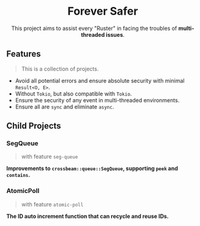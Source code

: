 <h1 align="center">
	Forever Safer
</h1>

<p align="center">
	This project aims to assist every "Ruster" in facing the troubles of <strong>multi-threaded issues</strong>.
</p>

## Features
> This is a collection of projects.

+ Avoid all potential errors and ensure absolute security with minimal `Result<O, E>`.
+ Without `Tokio`, but also compatible with `Tokio`.
+ Ensure the security of any event in multi-threaded environments.
+ Ensure all are `sync` and eliminate `async`.

## Child Projects
### SegQueue
> with feature `seg-queue`

**Improvements to `crossbeam::queue::SegQueue`, supporting `peek` and `contains`.**

### AtomicPoll
> with feature `atomic-poll`

**The ID auto increment function that can recycle and reuse IDs.**